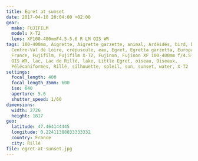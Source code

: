 ```yaml
---
title: Egret at sunset
date: 2017-04-10 20:04:00 +02:00
gear:
  make: FUJIFILM
  model: X-T2
  lens: XF100-400mmF4.5-5.6 R LM OIS WR
tags: 100-400mm, Aigrette, Aigrette garzette, animal, Ardéidés, bird, birds,
  Centre-Val de Loire, crépuscule, eau, Egret, Egretta garzetta, Europa, Europe,
  France, Fujifilm, Fujifilm X-T2, Fujinon, Fujinon XF 100-400mm f/4.5-5.6 R LM
  OIS WR, lac, Lac de Rillé, lake, Little Egret, oiseau, Oiseaux,
  Pélécaniformes, Rillé, silhouette, soleil, sun, sunset, water, X-T2
settings:
  focal_length: 400
  focal_length_35mm: 600
  iso: 640
  aperture: 5.6
  shutter_speed: 1/60
dimensions:
  width: 2726
  height: 1817
geo:
  latitude: 47.464144445
  longitude: 0.22411388833333332
  country: France
  city: Rillé
file: egret-at-sunset.jpg
---
```



